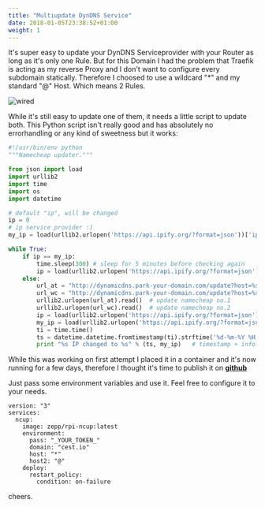 ```yaml
---
title: "Multiupdate DynDNS Service"
date: 2018-01-05T23:38:52+01:00
weight: 1
---
```


It's super easy to update your DynDNS Serviceprovider with your Router as long as it's only one Rule. But for this Domain I had the problem that Traefik is acting as my reverse Proxy and I don't want to configure every subdomain statically. Therefore I choosed to use a wildcard "*" and my standard "@" Host. Which means 2 Rules.

![wired](/images/img/screens/dyndns.jpg?classes=border&width=500px)

While it's still easy to update one of them, it needs a little script to update both.
This Python script isn't really good and has absolutely no errorhandling or any kind of sweetness but it works:

```python
#!/usr/bin/env python
"""Namecheap updater."""

from json import load
import urllib2
import time
import os
import datetime

# default "ip", will be changed
ip = 0
# ip service provider :)
my_ip = load(urllib2.urlopen('https://api.ipify.org/?format=json'))['ip']

while True:
    if ip == my_ip:
        time.sleep(300)	# sleep for 5 minutes before checking again
        ip = load(urllib2.urlopen('https://api.ipify.org/?format=json'))['ip']
    else:
        url_at = "http://dynamicdns.park-your-domain.com/update?host=%s&domain=%s&password=%s&ip=%s" % (os.environ["host"], os.environ["domain"], os.environ["pass"], my_ip)
        url_wc = "http://dynamicdns.park-your-domain.com/update?host=%s&domain=%s&password=%s&ip=%s" % (os.environ["host2"], os.environ["domain"], os.environ["pass"], my_ip)
        urllib2.urlopen(url_at).read()	# update namecheap no.1
        urllib2.urlopen(url_wc).read()  # update namecheap no.2
        ip = load(urllib2.urlopen('https://api.ipify.org/?format=json'))['ip']
        my_ip = load(urllib2.urlopen('https://api.ipify.org/?format=json'))['ip']
        ti = time.time()
        ts = datetime.datetime.fromtimestamp(ti).strftime('%d-%m-%Y %H:%M:%S')
        print "%s IP changed to %s" % (ts, my_ip)	# timestamp + infolog
```

While this was working on first attempt I placed it in a container and it's now running for a few days, therefore I thought it's time to publish it on **[github](https://github.com/zepptron/rpi-ncup)**

Just pass some environment variables and use it. Feel free to configure it to your needs. 

```
version: "3"
services:
  ncup:
    image: zepp/rpi-ncup:latest
    environment:
      pass: "_YOUR_TOKEN_"
      domain: "cest.io"
      host: "*"
      host2: "@"
    deploy:
      restart_policy:
        condition: on-failure
```

cheers.